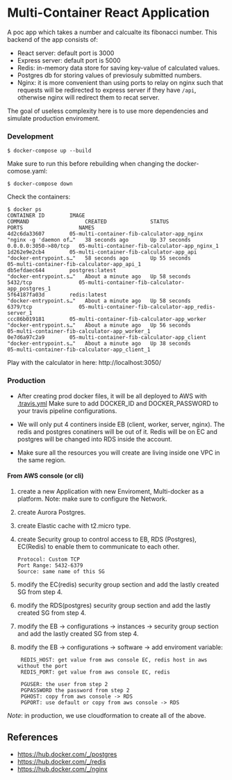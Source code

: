 #  Multi-Container  React Application

A poc app which takes a number and calcualte its fibonacci number.
This backend of the app consists of: 
 - React server: default port is 3000
 - Express server: default port is 5000
 - Redis: in-memory data store for saving key-value of calculated values.
 - Postgres db for storing values of previosuly submitted numbers.
 - Nginx: it is more convenient than using ports to relay on nginx such that requests will be redirected
  to express server if they have `/api`, otherwise nginx will redirect them to recat server.

The goal of useless complexity here is to use more dependencies and simulate production enviroment. 
 
### Development

    $ docker-compose up --build

Make sure to run this before rebuilding when changing the docker-comose.yaml:

    $ docker-compose down
    
Check the containers:

    $ docker ps
    CONTAINER ID        IMAGE                                          COMMAND                  CREATED              STATUS              PORTS                  NAMES
    4d2c6da33607        05-multi-container-fib-calculator-app_nginx    "nginx -g 'daemon of…"   38 seconds ago       Up 37 seconds       0.0.0.0:3050->80/tcp   05-multi-container-fib-calculator-app_nginx_1
    1d262e9e2cb4        05-multi-container-fib-calculator-app_api      "docker-entrypoint.s…"   58 seconds ago       Up 55 seconds                              05-multi-container-fib-calculator-app_api_1
    db5efdaec644        postgres:latest                                "docker-entrypoint.s…"   About a minute ago   Up 58 seconds       5432/tcp               05-multi-container-fib-calculator-app_postgres_1
    5f64187fa03d        redis:latest                                   "docker-entrypoint.s…"   About a minute ago   Up 58 seconds       6379/tcp               05-multi-container-fib-calculator-app_redis-server_1
    ccc86b019181        05-multi-container-fib-calculator-app_worker   "docker-entrypoint.s…"   About a minute ago   Up 56 seconds                              05-multi-container-fib-calculator-app_worker_1
    0e7d6a97c2a9        05-multi-container-fib-calculator-app_client   "docker-entrypoint.s…"   About a minute ago   Up 38 seconds                              05-multi-container-fib-calculator-app_client_1

Play with the calculator in here: http://localhost:3050/
        
### Production

- After creating prod docker files, it will be all deployed to AWS with [.travis.yml](../.travis.yml.example-05)
Make sure to add DOCKER_ID and DOCKER_PASSWORD to your travis pipeline configurations.

- We will only put 4 continers inside EB (client, worker, server, nginx). The redis and postgres conatiners will be out of it.
Redis will be on EC and postgres will be changed into RDS inside the account.
 
- Make sure all the resources you will create are living inside one VPC in the same region.

####  From AWS console (or cli)

1. create a new Application with new Enviroment, Multi-docker as a platform.
Note: make sure to configure the Network.

2. create Aurora Postgres. 

3. create Elastic cache with t2.micro type.

4. create Security group to control access to EB, RDS (Postgres), EC(Redis) to enable them to communicate to each other.
        
       Protocol: Custom TCP 
       Port Range: 5432-6379
       Source: same name of this SG

5. modify the EC(redis) security group section and add the lastly created SG from step 4.

6. modify the RDS(postgres) security group section and add the lastly created SG from step 4.

7. modify the EB  -> configurations -> instances -> security group section and add the lastly created SG from step 4.

8. modify the EB  -> configurations -> software -> add enviroment variable:
        
        REDIS_HOST: get value from aws console EC, redis host in aws without the port
        REDIS_PORT: get value from aws console EC, redis
        
        PGUSER: the user from step 2
        PGPASSWORD the password from step 2
        PGHOST: copy from aws console -> RDS
        PGPORT: use default or copy from aws console -> RDS 
        
_Note_: in production, we use cloudformation to create all of the above.

## References

- https://hub.docker.com/_/postgres
- https://hub.docker.com/_/redis
- https://hub.docker.com/_/nginx